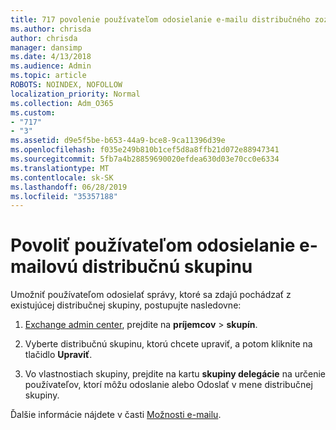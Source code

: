 ```yaml
---
title: 717 povolenie používateľom odosielanie e-mailu distribučného zoznamu
ms.author: chrisda
author: chrisda
manager: dansimp
ms.date: 4/13/2018
ms.audience: Admin
ms.topic: article
ROBOTS: NOINDEX, NOFOLLOW
localization_priority: Normal
ms.collection: Adm_O365
ms.custom:
- "717"
- "3"
ms.assetid: d9e5f5be-b653-44a9-bce8-9ca11396d39e
ms.openlocfilehash: f035e249b810b1cef5d8a8ffb21d072e88947341
ms.sourcegitcommit: 5fb7a4b28859690020efdea630d03e70cc0e6334
ms.translationtype: MT
ms.contentlocale: sk-SK
ms.lasthandoff: 06/28/2019
ms.locfileid: "35357188"
---
```

# <a name="allow-users-to-send-email-as-a-distribution-group"></a>Povoliť používateľom odosielanie e-mailovú distribučnú skupinu

Umožniť používateľom odosielať správy, ktoré sa zdajú pochádzať z existujúcej distribučnej skupiny, postupujte nasledovne:

1. [Exchange admin center](https://outlook.office365.com/ecp/), prejdite na **príjemcov** \> **skupín**.

2. Vyberte distribučnú skupinu, ktorú chcete upraviť, a potom kliknite na tlačidlo **Upraviť**.

3. Vo vlastnostiach skupiny, prejdite na kartu **skupiny delegácie** na určenie používateľov, ktorí môžu odoslanie alebo Odoslať v mene distribučnej skupiny.

Ďalšie informácie nájdete v časti [Možnosti e-mailu](https://technet.microsoft.com/library/bb124513.aspx#groupdelegation).
